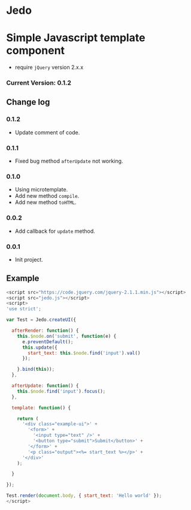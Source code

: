 Jedo
====

# Simple Javascript template component
- require `jQuery` version 2.x.x

### Current Version: 0.1.2


## Change log

### 0.1.2
- Update comment of code.


### 0.1.1
- Fixed bug method `afterUpdate` not working.


### 0.1.0
- Using microtemplate.
- Add new method `compile`.
- Add new method `toHTML`.


### 0.0.2
- Add callback for `update` method.


### 0.0.1
- Init project.


## Example

```javascript
<script src="https://code.jquery.com/jquery-2.1.1.min.js"></script>
<script src="jedo.js"></script>
<script>
'use strict';

var Test = Jedo.createUI({

  afterRender: function() {
    this.$node.on('submit', function(e) {
      e.preventDefault();
      this.update({
        start_text: this.$node.find('input').val()
      });

    }.bind(this));
  },

  afterUpdate: function() {
    this.$node.find('input').focus();
  },

  template: function() {

    return (
      '<div class="example-ui">' +
        '<form>' +
          '<input type="text" />' +
          '<button type="submit">Submit</button>' +
        '</form>' +
        '<p class="output"><%= start_text %></p>' +
      '</div>'
    );

  }

});

Test.render(document.body, { start_text: 'Hello world' });
</script>
```
